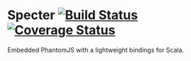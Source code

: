 # Specter [![Build Status](https://travis-ci.org/michaelahlers/specter.svg?branch=master)](https://travis-ci.org/michaelahlers/specter) [![Coverage Status](https://coveralls.io/repos/github/michaelahlers/specter/badge.svg?branch=master)](https://coveralls.io/github/michaelahlers/specter?branch=master)

Embedded PhantomJS with a lightweight bindings for Scala.
